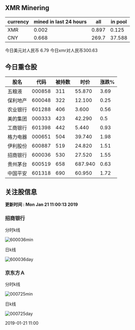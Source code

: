 ## XMR Minering

|currency|mined in last 24 hours|all|in pool|
|---|---|---|---|
|XMR|0.002|0.897|0.125|
|CNY|0.668|269.7|37.588|

今日美元对人民币 6.79	今日xmr对人民币300.63


## 今日重仓股 

|股名|代码|被持数|时价|涨跌%|
|---|---|---|---|---|
|五粮液|000858|311|55.870|3.69|
|保利地产|600048|322|12.100|0.25|
|农业银行|601288|406|3.600|0.56|
|美的集团|000333|423|42.290|0.5|
|工商银行|601398|442|5.440|0.93|
|格力电器|000651|504|39.740|1.98|
|伊利股份|600887|519|24.820|1.51|
|招商银行|600036|530|27.520|1.55|
|贵州茅台|600519|658|687.940|0.63|
|中国平安|601318|690|60.950|1.72|

## 关注股信息
**更新时间 : Mon Jan 21 11:00:13 2019**
### 招商银行 
分时k线

![600036min](http://image.sinajs.cn/newchart/min/n/sh600036.gif)

日k线

![600036day](http://image.sinajs.cn/newchart/daily/n/sh600036.gif)

### 京东方Ａ 
分时k线

![000725min](http://image.sinajs.cn/newchart/min/n/sz000725.gif)

日k线

![000725day](http://image.sinajs.cn/newchart/daily/n/sz000725.gif)

2019-01-21 11:00